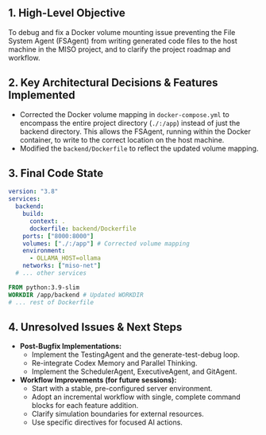 ## 1. High-Level Objective ##

To debug and fix a Docker volume mounting issue preventing the File System Agent (FSAgent) from writing generated code files to the host machine in the MISO project, and to clarify the project roadmap and workflow.

## 2. Key Architectural Decisions & Features Implemented ##

* Corrected the Docker volume mapping in `docker-compose.yml` to encompass the entire project directory (`./:/app`) instead of just the backend directory.  This allows the FSAgent, running within the Docker container, to write to the correct location on the host machine.
* Modified the `backend/Dockerfile` to reflect the updated volume mapping.

## 3. Final Code State ##

```yaml
version: "3.8"
services:
  backend:
    build:
      context: .
      dockerfile: backend/Dockerfile
    ports: ["8000:8000"]
    volumes: ["./:/app"] # Corrected volume mapping
    environment:
      - OLLAMA_HOST=ollama
    networks: ["miso-net"]
  # ... other services
```

```dockerfile
FROM python:3.9-slim
WORKDIR /app/backend # Updated WORKDIR
# ... rest of Dockerfile
```

## 4. Unresolved Issues & Next Steps ##

* **Post-Bugfix Implementations:**
    * Implement the TestingAgent and the generate-test-debug loop.
    * Re-integrate Codex Memory and Parallel Thinking.
    * Implement the SchedulerAgent, ExecutiveAgent, and GitAgent.
* **Workflow Improvements (for future sessions):**
    * Start with a stable, pre-configured server environment.
    * Adopt an incremental workflow with single, complete command blocks for each feature addition.
    * Clarify simulation boundaries for external resources.
    * Use specific directives for focused AI actions.
